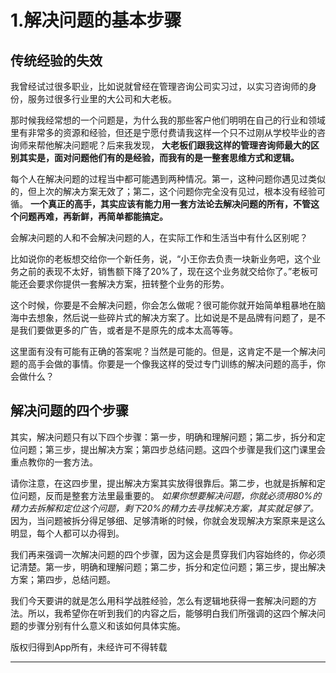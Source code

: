 # 1.解决问题的基本步骤

## 传统经验的失效

我曾经试过很多职业，比如说就曾经在管理咨询公司实习过，以实习咨询师的身份，服务过很多行业里的大公司和大老板。

那时候我经常想的一个问题是，为什么我的那些客户他们明明在自己的行业和领域里有非常多的资源和经验，但还是宁愿付费请我这样一个只不过刚从学校毕业的咨询师来帮他解决问题呢？后来我发现， **大老板们跟我这样的管理咨询师最大的区别其实是，面对问题他们有的是经验，而我有的是一整套思维方式和逻辑。**

每个人在解决问题的过程当中都可能遇到两种情况。第一，这种问题你遇见过类似的，但上次的解决方案无效了；第二，这个问题你完全没有见过，根本没有经验可循。 **一个真正的高手，其实应该有能力用一套方法论去解决问题的所有，不管这个问题再难，再新鲜，再简单都能搞定。**

会解决问题的人和不会解决问题的人，在实际工作和生活当中有什么区别呢？

比如说你的老板想交给你一个新任务，说，“小王你去负责一块新业务吧，这个业务之前的表现不太好，销售额下降了20%了，现在这个业务就交给你了。”老板可能还会要求你提供一套解决方案，扭转整个业务的形势。

这个时候，你要是不会解决问题，你会怎么做呢？很可能你就开始简单粗暴地在脑海中去想象，然后说一些碎片式的解决方案了。比如说是不是品牌有问题了，是不是我们要做更多的广告，或者是不是原先的成本太高等等。

这里面有没有可能有正确的答案呢？当然是可能的。但是，这肯定不是一个解决问题的高手会做的事情。你要是一个像我这样的受过专门训练的解决问题的高手，你会做什么？    

## 解决问题的四个步骤

其实，解决问题只有以下四个步骤：第一步，明确和理解问题；第二步，拆分和定位问题；第三步，提出解决方案；第四步总结问题。这四个步骤是我们这门课里会重点教你的一套方法。

请你注意，在这四步里，提出解决方案其实放得很靠后。第二步，也就是拆解和定位问题，反而是整套方法里最重要的。 *如果你想要解决问题，你就必须用80%的精力去拆解和定位这个问题，剩下20%的精力去寻找解决方案，其实就足够了。* 因为，当问题被拆分得足够细、足够清晰的时候，你就会发现解决方案原来是这么明显，每个人都可以办得到。

我们再来强调一次解决问题的四个步骤，因为这会是贯穿我们内容始终的，你必须记清楚。第一步，明确和理解问题；第二步，拆分和定位问题；第三步，提出解决方案；第四步，总结问题。

我们今天要讲的就是怎么用科学战胜经验，怎么有逻辑地获得一套解决问题的方法。所以，我希望你在听到我们的内容之后，能够明白我们所强调的这四个解决问题的步骤分别有什么意义和该如何具体实施。    

版权归得到App所有，未经许可不得转载

---
